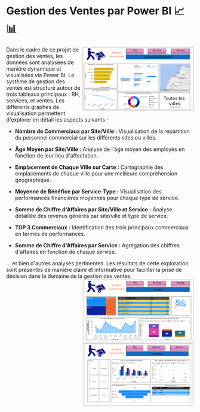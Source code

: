 # Gestion des Ventes par Power BI 📈📊

<img src="https://github.com/ahmedaboutaib/PowerBI_GestionVentes/blob/main/RH.png" width="300" align="right" />


Dans le cadre de ce projet de gestion des ventes, les données sont analysées de manière dynamique et visualisées via Power BI. Le système de gestion des ventes est structuré autour de trois tableaux principaux : RH, services, et ventes. Les différents graphes de visualisation permettent d'explorer en détail les aspects suivants :

- **Nombre de Commerciaux par Site/Ville :** Visualisation de la répartition du personnel commercial sur les différents sites ou villes.
  
- **Âge Moyen par Site/Ville :** Analyse de l'âge moyen des employés en fonction de leur lieu d'affectation.

- **Emplacement de Chaque Ville sur Carte :** Cartographie des emplacements de chaque ville pour une meilleure compréhension géographique.

- **Moyenne de Bénéfice par Service-Type :** Visualisation des performances financières moyennes pour chaque type de service.

- **Somme de Chiffre d'Affaires par Site/Ville et Service :** Analyse détaillée des revenus générés par site/ville et type de service.

- **TOP 3 Commerciaux :** Identification des trois principaux commerciaux en termes de performances.

- **Somme de Chiffre d'Affaires par Service :** Agrégation des chiffres d'affaires en fonction de chaque service.

... et bien d'autres analyses pertinentes. Les résultats de cette exploration sont présentés de manière claire et informative pour faciliter la prise de décision dans le domaine de la gestion des ventes.
<img src="https://github.com/ahmedaboutaib/PowerBI_GestionVentes/blob/main/service.png" width="300" align="right" />
<img src="https://github.com/ahmedaboutaib/PowerBI_GestionVentes/blob/main/vente.png" width="300" align="right" />
